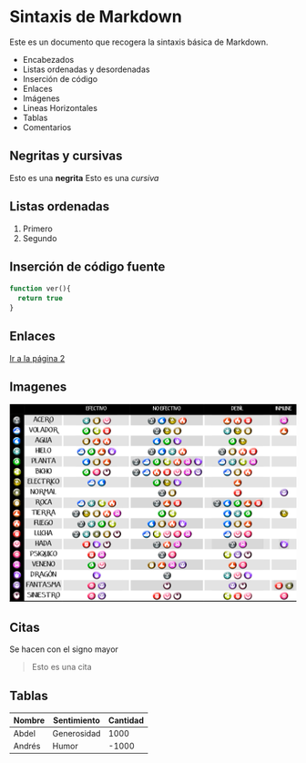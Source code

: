 # Sintaxis de Markdown
Este es un documento que recogera la sintaxis básica de Markdown.
- Encabezados
- Listas ordenadas y desordenadas
- Inserción de código
- Enlaces
- Imágenes
- Lineas Horizontales
- Tablas
- Comentarios
## Negritas y cursivas
Esto es una **negrita**
Esto es una *cursiva*
## Listas ordenadas
1. Primero
2. Segundo
## Inserción de código fuente
````php
function ver(){
  return true
}
````
## Enlaces
[Ir a la página 2](https://www.google.com/search?q=tabla+de+tipos+pokemon&rlz=1C1CHBD_esES1065ES1065&oq=tabla+de+tipos+po&gs_lcrp=EgZjaHJvbWUqCggAEAAYsQMYgAQyCggAEAAYsQMYgAQyBggBEEUYOTIHCAIQABiABDIHCAMQABiABDIHCAQQABiABDIHCAUQABiABDIHCAYQABiABDIHCAcQABiABDIHCAgQABiABDIHCAkQABiABKgCALACAA&sourceid=chrome&ie=UTF-8#vhid=UykACFD__2b9uM&vssid=l)
## Imagenes
![tabla de tipos](daqba6b-d18c2d3f-fa98-4fce-a4d3-087c4559b05a.png)
## Citas
Se hacen con el signo mayor
> Esto es una cita
## Tablas
|Nombre|Sentimiento|Cantidad|
|--|--|--|
|Abdel|Generosidad|1000|
|Andrés|Humor|-1000|
